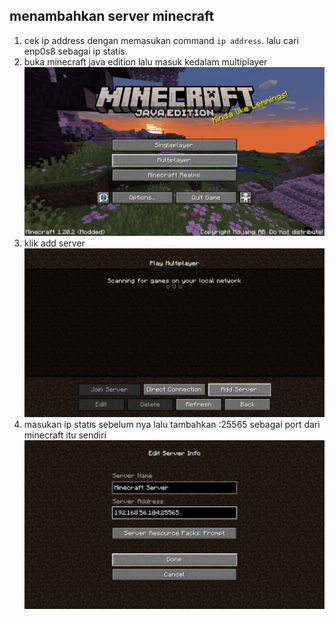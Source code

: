 ## menambahkan server minecraft
1. cek ip address dengan memasukan command <code>ip address</code>. lalu cari enp0s8 sebagai ip statis.
2. buka minecraft java edition lalu masuk kedalam multiplayer
![satu](img/menambahkan%20server%20ke%20dalam%20game/1.png)
3. klik add server
![dua](img/menambahkan%20server%20ke%20dalam%20game/2.png)
4. masukan ip statis sebelum nya lalu tambahkan :25565 sebagai port dari minecraft itu sendiri 
![tiga](img/menambahkan%20server%20ke%20dalam%20game/3.png)
